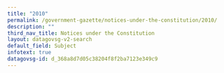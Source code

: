 ```yaml
---
title: "2010"
permalink: /government-gazette/notices-under-the-constitution/2010/
description: ""
third_nav_title: Notices under the Constitution
layout: datagovsg-v2-search
default_field: Subject
infotext: true
datagovsg-id: d_368a8d7d05c38204f8f2ba7123e349c9
---
```

